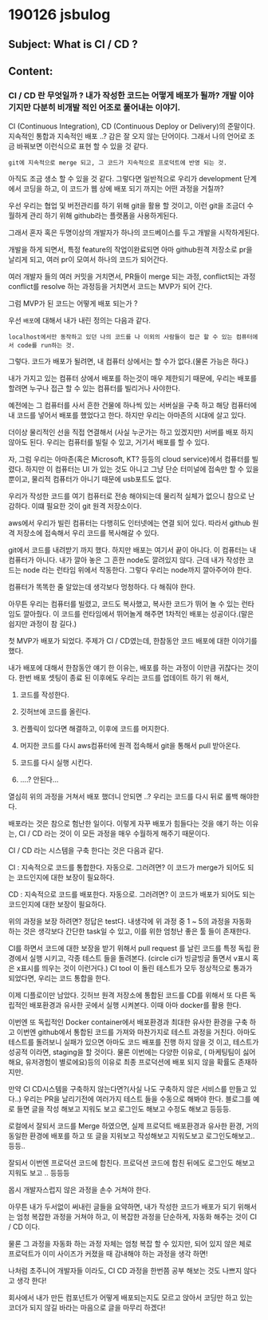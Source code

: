 # 190126 jsbulog

## Subject: What is CI / CD ?

## Content:

### CI / CD 란 무엇일까 ? 내가 작성한 코드는 어떻게 배포가 될까? 개발 이야기지만 다분히 비개발 적인 어조로 풀어내는 이야기.

CI (Continuous Integration), CD (Continuous Deploy or Delivery)의 준말이다.
지속적인 통합과 지속적인 배포 ..? 감은 잘 오지 않는 단어이다.
그래서 나의 언어로 조금 바꿔보면 이런식으로 표현 할 수 있을 것 같다.

```
git에 지속적으로 merge 되고, 그 코드가 지속적으로 프로덕트에 반영 되는 것.
```

아직도 조금 생소 할 수 있을 것 같다. 그렇다면 일반적으로 우리가 development 단계에서 코딩을 하고,
이 코드가 웹 상에 배포 되기 까지는 어떤 과정을 거칠까?

우선 우리는 협업 및 버전관리를 하기 위해 git을 활용 할 것이고, 이런 git을 조금더 수월하게 관리 하기 위해 github라는 플랫폼을 사용하게된다.

그래서 혼자 혹은 두명이상의 개발자가 하나의 코드베이스를 두고 개발을 시작하게된다.

개발을 하게 되면서, 특정 feature의 작업이완료되면 아마 github원격 저장소로 pr을 날리게 되고, 여러 pr이 모여서 하나의 코드가 되어간다.

여러 개발자 들의 여러 커밋을 거치면서, PR들이 merge 되는 과정, conflict되는 과정 conflict를 resolve 하는 과정등을 거치면서 코드는 MVP가 되어 간다.

그럼 MVP가 된 코드는 어떻게 배포 되는가 ?

우선 `배포`에 대해서 내가 내린 정의는 다음과 같다.

```
localhost에서만 동작하고 있던 나의 코드를 나 이외의 사람들이 접근 할 수 있는 컴퓨터에서 code를 run하는 것.
```

그렇다. 코드가 배포가 될려면, 내 컴퓨터 상에서는 할 수가 없다.(물론 가능은 하다.)

내가 가지고 있는 컴퓨터 상에서 배포를 하는것이 매우 제한되기 때문에, 우리는 배포를 할려면 누구나 접근 할 수 있는 컴퓨터를 빌리거나 사야한다.

예전에는 그 컴퓨터를 사서 흔한 건물에 하나씩 있는 서버실을 구축 하고 해당 컴퓨터에 내 코드를 넣어서 배포를 했었다고 한다. 하지만 우리는 아마존의 시대에 살고 있다.

더이상 물리적인 선을 직접 연결해서 (사실 누군가는 하고 있겠지만) 서버를 배포 하지 않아도 된다. 우리는 컴퓨터를 빌릴 수 있고, 거기서 배포를 할 수 있다.

자, 그럼 우리는 아마존(혹은 Microsoft, KT? 등등의 cloud service)에서 컴퓨터를 빌렸다. 하지만 이 컴퓨터는 UI 가 있는 것도 아니고 그냥 단순 터미널에 접속만 할 수 있을 뿐이고, 물리적 컴퓨터가 아니기 때문에 usb포트도 없다.

우리가 작성한 코드를 여기 컴퓨터로 전송 해야되는데 물리적 실체가 없으니 참으로 난감하다. 이떄 필요한 것이 git 원격 저장소이다.

aws에서 우리가 빌린 컴퓨터는 다행히도 인터넷에는 연결 되어 있다. 따라서 github 원격 저장소에 접속해서 우리 코드를 복사해갈 수 있다.

git에서 코드를 내려받기 까지 했다. 하지만 배포는 여기서 끝이 아니다. 이 컴퓨터는 내컴퓨터가 아니다. 내가 깔아 놓은 그 흔한 node도 깔려있지 않다. 근데 내가 작성한 코드는 node 라는 런타임 위에서 작동한다. 그렇다 우리는 node까지 깔아주어야 한다.

컴퓨터가 똑똑한 줄 알았는데 생각보다 멍청하다. 다 해줘야 한다.

아무튼 우리는 컴퓨터를 빌렸고, 코드도 복사했고, 복사한 코드가 뛰어 놀 수 있는 런타임도 깔아줬다. 이 코드를 런타임에서 뛰어놀게 해주면 1차적인 배포는 성공이다.(말은 쉽지만 과정이 참 길다.)

첫 MVP가 배포가 되었다. 주제가 CI / CD였는데, 한참동안 코드 배포에 대한 이야기를 했다.

내가 배포에 대해서 한참동안 얘기 한 이유는, 배포를 하는 과정이 이만큼 귀찮다는 것이다. 한번 배포 셋팅이 종료 된 이후에도 우리는 코드를 업데이트 하기 위
해서,

1. 코드를 작성한다.
2. 깃허브에 코드를 올린다.
3. 컨플릭이 있다면 해결하고, 이후에 코드를 머지한다.
4. 머지한 코드를 다시 aws컴퓨터에 원격 접속해서 git을 통해서 pull 받아온다.
5. 코드를 다시 실행 시킨다.

6. ....? 안된다...

열심히 위의 과정을 거쳐서 배포 했더니 안되면 ..? 우리는 코드를 다시 뒤로 롤백 해야한다.

배포라는 것은 참으로 험난한 일이다. 이렇게 자꾸 배포가 힘들다는 것을 얘기 하는 이유는, CI / CD 라는 것이 이 모든 과정을 매우 수월하게 해주기 때문이다.

CI / CD 라는 시스템을 구축 한다는 것은 다음과 같다.

CI : 지속적으로 코드를 통합한다. 자동으로. 그러려면? 이 코드가 merge가 되어도 되는 코드인지에 대한 보장이 필요하다.

CD : 지속적으로 코드를 배포한다. 자동으로. 그러려면? 이 코드가 배포가 되어도 되는 코드인지에 대한 보장이 필요하다.

위의 과정을 보장 하려면? 정답은 test다. 내생각에 위 과정 중 1 ~ 5의 과정을 자동화 하는 것은 생각보다 간단한 task일 수 있고, 이를 위한 엄청난 좋은 툴 들이 존재한다.

CI를 하면서 코드에 대한 보장을 받기 위해서 pull request 를 날린 코드를 특정 독립 환경에서 실행 시키고, 각종 테스트 들을 돌려본다.
(circle ci가 빙글빙글 돌면서 v표시 혹은 x표시를 띄우는 것이 이런거다.)
CI tool 이 돌린 테스트가 모두 정상적으로 통과가 되었다면, 우리는 코드 통합을 한다.

이제 디플로이만 남았다. 깃허브 원격 저장소에 통합된 코드를 CD를 위해서 또 다른 독립적인 배포환경과 유사한 곳에서 실행 시켜본다. 이때 아마 docker를 활용 한다.

이번엔 또 독립적인 Docker container에서 배포환경과 최대한 유사한 환경을 구축 하고 이번엔 github에서 통합된 코드를 가져와 마찬가지로 테스트 과정을 거친다. 아마도 테스트를 돌려보니 실패가 있으면 아마도 코드 배포를 진행 하지 않을 것 이고, 테스트가 성공적 이라면, staging을 할 것이다. 물론 이번에는 다양한 이유로, ( 마케팅팀이 싫어해요, 유저경험이 별로에요)등의 이유로 최종 프로덕션에 배포 되지 않을 확률도 존재하지만.

만약 CI CD시스템을 구축하지 않는다면?(사실 나도 구축하지 않은 서비스를 만들고 있다..)
우리는 PR을 날리기전에 여러가지 테스트 들을 수동으로 해봐야 한다. 블로그를 예로 들면 글을 작성 해보고 지워도 보고 로그인도 해보고 수정도 해보고 등등등.

로컬에서 잘되서 코드를 Merge 하였으면, 실제 프로덕트 배포환경과 유사한 환경, 거의 동일한 환경에 배포를 하고 또 글을 지워보고 작성해보고 지워도보고 로그인도해보고.. 등등..

잘되서 이번엔 프로덕션 코드에 합친다. 프로덕션 코드에 합친 뒤에도 로그인도 해보고 지워도 보고 .. 등등등

몹시 개발자스럽지 않은 과정을 손수 거쳐야 한다.

아무튼 내가 두서없이 써내린 글들을 요약하면, 내가 작성한 코드가 배포가 되기 위해서는 엄청 복잡한 과정을 거쳐야 하고, 이 복잡한 과정을 단순하게, 자동화 해주는 것이 CI / CD 이다.

물론 그 과정을 자동화 하는 과정 자체는 엄청 복잡 할 수 있지만, 되어 있지 않은 체로 프로덕트가 이미 사이즈가 커졌을 때 감내해야 하는 과정을 생각 하면!

나처럼 초주니어 개발자들 이라도, CI CD 과정을 한번쯤 공부 해보는 것도 나쁘지 않다고 생각 한다!

회사에서 내가 만든 컴포넌트가 어떻게 배포되는지도 모르고 앉아서 코딩만 하고 있는 코더가 되지 않길 바라는 마음으로 글을 마무리 하겠다!
